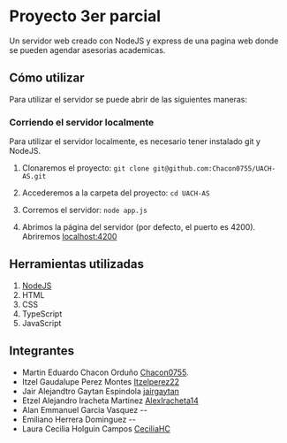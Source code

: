 # Proyecto 3er parcial

Un servidor web creado con NodeJS y express de una pagina web donde se pueden agendar asesorias academicas.

## Cómo utilizar

Para utilizar el servidor se puede abrir de las siguientes maneras:

### Corriendo el servidor localmente

Para utilizar el servidor localmente, es necesario tener instalado git y NodeJS.

1. Clonaremos el proyecto: 
`git clone git@github.com:Chacon0755/UACH-AS.git`

2. Accederemos a la carpeta del proyecto: 
`cd UACH-AS`

3. Corremos el servidor: 
`node app.js`

4. Abrimos la página del servidor (por defecto, el puerto es 4200). 
Abriremos [localhost:4200](http://localhost:4200)


## Herramientas utilizadas

1. [NodeJS](https://nodejs.org)
2. HTML
3. CSS
4. TypeScript
5. JavaScript

## Integrantes

- Martin Eduardo Chacon Orduño [Chacon0755](https://github.com/Chacon0755).
- Itzel Gaudalupe Perez Montes [Itzelperez22](https://github.com/Trololo37)
- Jair Alejandtro Gaytan Espindola [jairgaytan](https://github.com/jairgaytan)
- Etzel Alejandro Iracheta Martinez [AlexIracheta14](https://github.com/AlexIracheta14)
- Alan Emmanuel Garcia Vasquez --
- Emiliano Herrera Dominguez --
- Laura Cecilia Holguin Campos [CeciliaHC](https://github.com/CeciliaHC)
